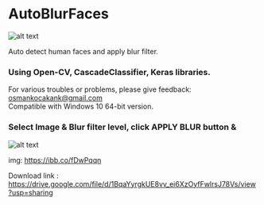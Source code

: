 # AutoBlurFaces 
![alt text](https://i.ibb.co/p1Zw3Bm/autob.png)

Auto detect human faces and apply blur filter.


### Using Open-CV, CascadeClassifier, Keras libraries.

For various troubles or problems, please give feedback: osmankocakank@gmail.com<br />
Compatible with Windows 10 64-bit version.<br />


### Select Image & Blur filter level, click APPLY BLUR button &amp;
![alt text](https://i.ibb.co/Dr2Szz8/aiautoblur.png)

img: https://ibb.co/fDwPqqn

Download link : https://drive.google.com/file/d/1BqaYyrgkUE8vv_ei6XzOyfFwlrsJ78Vs/view?usp=sharing
